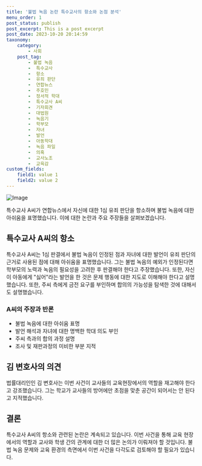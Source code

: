 ```yaml
---
title: '불법 녹음 논란 특수교사의 항소와 논점 분석'
menu_order: 1
post_status: publish
post_excerpt: This is a post excerpt
post_date: 2023-10-20 20:14:59
taxonomy:
    category:
        - 사회
    post_tag:
        - 불법 녹음
        -  특수교사
        -  항소
        -  유죄 판단
        -  연합뉴스
        -  주호민
        -  정서적 학대
        -  특수교사 A씨
        -  기자회견
        -  대법원
        -  녹음기
        -  학부모
        -  자녀
        -  발언
        -  아동학대
        -  녹음 파일
        -  의혹
        -  교사노조
        -  교육감
custom_fields:
    field1: value 1
    field2: value 2
---
```


![Image](https://imgnews.pstatic.net/image/022/2024/02/06/20240206512016_20240206210509014.png?type=w647)


특수교사 A씨가 연합뉴스에서 자신에 대한 1심 유죄 판단을 항소하며 불법 녹음에 대한 아쉬움을 표명했습니다. 이에 대한 논란과 주요 주장들을 살펴보겠습니다.

## 특수교사 A씨의 항소
특수교사 A씨는 1심 판결에서 불법 녹음이 인정된 점과 자녀에 대한 발언이 유죄 판단의 근거로 사용된 점에 대해 아쉬움을 표명했습니다. 그는 불법 녹음의 예외가 인정된다면 학부모의 노력과 녹음의 필요성을 고려한 후 판결해야 한다고 주장했습니다. 또한, 자신이 아동에게 "싫어"라는 발언을 한 것은 문제 행동에 대한 지도로 이해해야 한다고 설명했습니다. 또한, 주씨 측에게 금전 요구를 부인하며 합의의 가능성을 탐색한 것에 대해서도 설명했습니다.

### A씨의 주장과 반론
- 불법 녹음에 대한 아쉬움 표명
- 발언 해석과 자녀에 대한 명백한 학대 의도 부인
- 주씨 측과의 합의 과정 설명
- 조사 및 재판과정의 미비한 부분 지적

## 김 변호사의 의견
법률대리인인 김 변호사는 이번 사건이 교사들의 교육현장에서의 역할을 재고해야 한다고 강조했습니다. 그는 학교가 교사들의 방어에만 초점을 맞춘 공간이 되어서는 안 된다고 지적했습니다.

## 결론
특수교사 A씨의 항소와 관련된 논란은 계속되고 있습니다. 이번 사건을 통해 교육 현장에서의 역할과 교사와 학생 간의 관계에 대한 더 많은 논의가 이뤄져야 할 것입니다. 불법 녹음 문제와 교육 환경의 측면에서 이번 사건을 다각도로 검토해야 할 필요가 있습니다.
